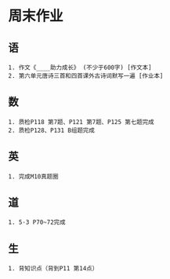 # 周末作业   
## 语      
    1. 作文《____助力成长》 (不少于600字) [作文本]   
    2. 第六单元唐诗三首和四首课外古诗词默写一遍 [作业本]    
## 数       
    1. 质检P118 第7题、P121 第7题、P125 第七题完成     
    2. 质检P128、P131 B组题完成     
## 英       
    1. 完成M10真题圈     
## 道    
    1. 5·3 P70~72完成      
## 生      
    1. 背知识点（背到P11 第14点）        
